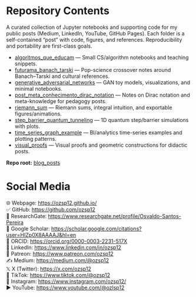 # Repository Contents

A curated collection of Jupyter notebooks and supporting code for my public posts (Medium, LinkedIn, YouTube, GitHub Pages). Each folder is a self-contained “post” with code, figures, and references. Reproducibility and portability are first-class goals.

- [algoritmos_que_educam](https://github.com/ozsp12/blog_posts/tree/main/algoritmos_que_educam) — Small CS/algorithm notebooks and teaching snippets.
- [futurama_banach_tarski](https://github.com/ozsp12/blog_posts/tree/main/futurama_banach_tarski) — Pop-science crossover notes around Banach–Tarski and cultural references.
- [generative_adversarial_networks](https://github.com/ozsp12/blog_posts/tree/main/generative_adversarial_networks) — GAN toy models, visualizations, and minimal notebooks.
- [post_meta_conhecimento_dirac_notation](https://github.com/ozsp12/blog_posts/tree/main/post_meta_conhecimento_dirac_notation) — Notes on Dirac notation and meta-knowledge for pedagogy posts.
- [riemann_sum](https://github.com/ozsp12/blog_posts/tree/main/riemann_sum) — Riemann sums, integral intuition, and exportable figures/animations.
- [step_barrier_quantum_tunneling](https://github.com/ozsp12/blog_posts/tree/main/step_barrier_quantum_tunneling) — 1D quantum step/barrier simulations with plots.
- [time_series_graph_example](https://github.com/ozsp12/blog_posts/tree/main/time_series_graph_example) — BI/analytics time-series examples and plotting patterns.
- [visual_proofs](https://github.com/ozsp12/blog_posts/tree/main/visual_proofs) — Visual proofs and geometric constructions for didactic posts.

**Repo root:** [blog_posts](https://github.com/ozsp12/blog_posts/tree/main)


# Social Media
🌐 Webpage: https://ozsp12.github.io/  
✅ GitHub: https://github.com/ozsp12  
🧪 ResearchGate: https://www.researchgate.net/profile/Osvaldo-Santos-Pereira  
🔬 Google Scholar: https://scholar.google.com/citations?user=HIZp0X8AAAAJ&hl=en  
🧾 ORCID: https://orcid.org/0000-0003-2231-517X  
💼 LinkedIn: https://www.linkedin.com/in/ozsp12  
🧡 Patreon: https://www.patreon.com/ozsp12  
✍️ Medium: https://medium.com/@ozsp12  
𝕏  X (Twitter): https://x.com/ozsp12  
📱 TikTok: https://www.tiktok.com/@ozsp12  
📸 Instagram: https://www.instagram.com/ozsp12/  
▶️ YouTube: https://www.youtube.com/@ozlsp12  
